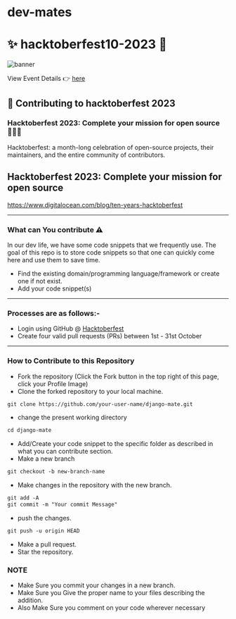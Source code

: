 # dev-mates
# ✨ hacktoberfest10-2023 💫

![banner](https://github.com/FerdausPolok/dev-mates/assets/68804751/38fb9e4f-820b-4643-b2d3-747d3ac3126e)

View Event Details 👉 [here](https://hacktoberfest.com/)

## 🌱 Contributing to hacktoberfest 2023

### Hacktoberfest 2023: Complete your mission for open source 👨🏻‍💻
<p>Hacktoberfest: a month-long celebration of open-source projects, their maintainers, and the entire community of contributors.

## Hacktoberfest 2023: Complete your mission for open source

https://www.digitalocean.com/blog/ten-years-hacktoberfest</p>

-----

### What can You contribute ⚠️ 
In our dev life, we have some code snippets that we frequently use. The goal of this repo is to store code snippets so that one can quickly come here and use them to save time.
* Find the existing domain/programming language/framework or create one if not exist.
* Add your code snippet(s)
-----

### Processes are as follows:- 
* Login using GitHub @ [Hacktoberfest](https://hacktoberfest.com/)
* Create four valid pull requests (PRs) between 1st - 31st October

------
### How to Contribute to this Repository

* Fork the repository (Click the Fork button in the top right of this page, click your Profile Image)
* Clone the forked repository to your local machine.
```markdown
git clone https://github.com/your-user-name/django-mate.git
```
* change the present working directory
```markdown
cd django-mate
```
* Add/Create your code snippet to the specific folder as described in what you can contribute section.
* Make a new branch
```markdown
git checkout -b new-branch-name
```
* Make changes in the repository with the new branch.
```markdown
git add -A
git commit -m "Your commit Message"
```
* push the changes.
```markdown
git push -u origin HEAD
```
* Make a pull request.
* Star the repository.

### NOTE

* Make Sure you commit your changes in a new branch.
* Make Sure you Give the proper name to your files describing the addition.
* Also Make Sure you comment on your code wherever necessary
   
<!--       END OF README           END OF README         END OF README         END OF README          END OF README           END OF README           END OF README      -->
